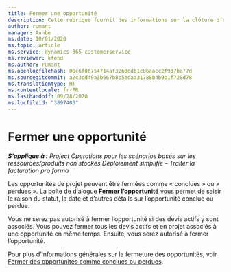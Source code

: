 ```yaml
---
title: Fermer une opportunité
description: Cette rubrique fournit des informations sur la clôture d’une opportunité de projet.
author: rumant
manager: Annbe
ms.date: 10/01/2020
ms.topic: article
ms.service: dynamics-365-customerservice
ms.reviewer: kfend
ms.author: rumant
ms.openlocfilehash: 06c6f06754714af3260ddb1c86aacc2f937ba77d
ms.sourcegitcommit: a2c3cd49a3b667b8b5edaa31788b4b9b1f728d78
ms.translationtype: HT
ms.contentlocale: fr-FR
ms.lasthandoff: 09/28/2020
ms.locfileid: "3897403"
---
```

# <a name="close-an-opportunity"></a>Fermer une opportunité

_**S’applique à :** Project Operations pour les scénarios basés sur les ressources/produits non stockés Déploiement simplifié – Traiter la facturation pro forma_

Les opportunités de projet peuvent être fermées comme « conclues » ou » perdues ». La boîte de dialogue **Fermer l’opportunité** vous permet de saisir le raison du statut, la date et d’autres détails sur l’opportunité conclue ou perdue.

Vous ne serez pas autorisé à fermer l’opportunité si des devis actifs y sont associés. Vous pouvez fermer tous les devis actifs et en projet associés à une opportunité en même temps. Ensuite, vous serez autorisé à fermer l’opportunité.

Pour plus d’informations générales sur la fermeture des opportunités, voir [Fermer des opportunités comme conclues ou perdues](https://docs.microsoft.com/dynamics365/sales-enterprise/close-opportunity-won-lost-sales).
